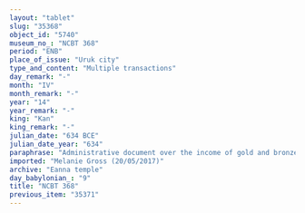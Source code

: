 ```yaml
---
layout: "tablet"
slug: "35368"
object_id: "5740"
museum_no_: "NCBT 368"
period: "ENB"
place_of_issue: "Uruk city"
type_and_content: "Multiple transactions"
day_remark: "-"
month: "IV"
month_remark: "-"
year: "14"
year_remark: "-"
king: "Kan"
king_remark: "-"
julian_date: "634 BCE"
julian_date_year: "634"
paraphrase: "Administrative document over the income of gold and bronze: 13 1/3 minas and 5 shekels of red gold, an incense stand (<em>nignakku</em>) of &Scaron;adunu, 1/3 mina and 6 &frac12; shekels of bronze and 2 good-quality cauldrons came in. 13 minas and 51 &frac12; shekels of red gold together with 7 minas and 15 &frac12; shekels of bronze &hellip;"
imported: "Melanie Gross (20/05/2017)"
archive: "Eanna temple"
day_babylonian_: "9"
title: "NCBT 368"
previous_item: "35371"
---
```

